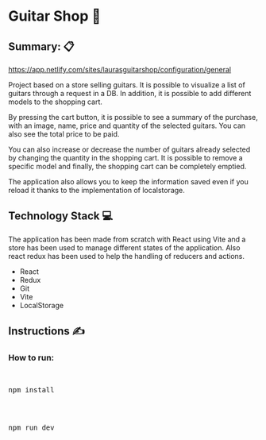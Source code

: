 # Guitar Shop 🎸

## Summary: 📋 

https://app.netlify.com/sites/laurasguitarshop/configuration/general

Project based on a store selling guitars. 
It is possible to visualize a list of guitars through a request in a DB. In addition, it is possible to add different models to the shopping cart. 

By pressing the cart button, it is possible to see a summary of the purchase, with an image, name, price and quantity of the selected guitars. You can also see the total price to be paid. 

You can also increase or decrease the number of guitars already selected by changing the quantity in the shopping cart. It is possible to remove a specific model and finally, the shopping cart can be completely emptied.

The application also allows you to keep the information saved even if you reload it thanks to the implementation of localstorage.



## Technology Stack 💻
The application has been made from scratch with React using Vite and a store has been used to manage different states of the application. Also react redux has been used to help the handling of reducers and actions.

<ul>
  <li>React</li>
  <li>Redux</li>
  <li>Git</li>
  <li>Vite</li>
  <li>LocalStorage</li>
</ul>


## Instructions ✍

### How to run: 

<pre>
    <p>npm install <br></p>
    <p>npm run dev <br></p>
    
</pre>
